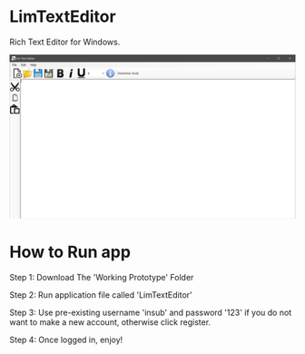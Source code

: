 # LimTextEditor

Rich Text Editor for Windows.

![screenshot](LTE.JPG)




# How to Run app

Step 1: Download The 'Working Prototype' Folder

Step 2: Run application file called 'LimTextEditor'

Step 3: Use pre-existing username 'insub' and password '123' if you do not want to make a new account, otherwise click register.

Step 4: Once logged in, enjoy!
